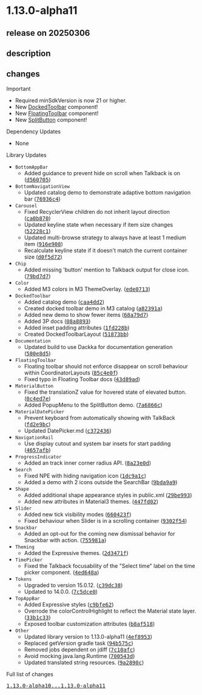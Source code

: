 # 1.13.0-alpha11

## release on 20250306

## description

## changes

Important

* Required minSdkVersion is now 21 or higher.
* New <a href="https://github.com/material-components/material-components-android/blob/master/docs/components/DockedToolbar.md">DockedToolbar</a> component!
* New <a href="https://github.com/material-components/material-components-android/blob/master/docs/components/FloatingToolbar.md">FloatingToolbar</a> component!
* New <a href="https://github.com/material-components/material-components-android/blob/master/docs/components/Button.md#split-button">SplitButton</a> component!

Dependency Updates

* None

Library Updates

* <code>BottomAppBar</code>
  * Added guidance to prevent hide on scroll when Talkback is on (<a class="commit-link" data-hovercard-type="commit" data-hovercard-url="https://github.com/material-components/material-components-android/commit/d56070586102b66486f7f8697de077c3d7689922/hovercard" href="https://github.com/material-components/material-components-android/commit/d56070586102b66486f7f8697de077c3d7689922"><tt>d560705</tt></a>)
* <code>BottomNavigationView</code>
  * Updated catalog demo to demonstrate adaptive bottom navigation bar (<a class="commit-link" data-hovercard-type="commit" data-hovercard-url="https://github.com/material-components/material-components-android/commit/76936c42c43164b9930f616266f215bf7045003a/hovercard" href="https://github.com/material-components/material-components-android/commit/76936c42c43164b9930f616266f215bf7045003a"><tt>76936c4</tt></a>)
* <code>Carousel</code>
  * Fixed RecyclerView children do not inherit layout direction (<a class="commit-link" data-hovercard-type="commit" data-hovercard-url="https://github.com/material-components/material-components-android/commit/ca0b870a344ef6e8f5fadc1ec417ef11f5b23340/hovercard" href="https://github.com/material-components/material-components-android/commit/ca0b870a344ef6e8f5fadc1ec417ef11f5b23340"><tt>ca0b870</tt></a>)
  * Updated keyline state when necessary if item size changes (<a class="commit-link" data-hovercard-type="commit" data-hovercard-url="https://github.com/material-components/material-components-android/commit/52228c1b3bd50dd1a81bdaae40aeb93ef4d9ea9b/hovercard" href="https://github.com/material-components/material-components-android/commit/52228c1b3bd50dd1a81bdaae40aeb93ef4d9ea9b"><tt>52228c1</tt></a>)
  * Updated multi-browse strategy to always have at least 1 medium item (<a class="commit-link" data-hovercard-type="commit" data-hovercard-url="https://github.com/material-components/material-components-android/commit/916e9085f9ca66704f907fd6af14d7e55df5d411/hovercard" href="https://github.com/material-components/material-components-android/commit/916e9085f9ca66704f907fd6af14d7e55df5d411"><tt>916e908</tt></a>)
  * Recalculate keyline state if it doesn't match the current container size (<a class="commit-link" data-hovercard-type="commit" data-hovercard-url="https://github.com/material-components/material-components-android/commit/d0f5d721a1f83b3b115d7f20bf865fb1df9063a3/hovercard" href="https://github.com/material-components/material-components-android/commit/d0f5d721a1f83b3b115d7f20bf865fb1df9063a3"><tt>d0f5d72</tt></a>)
* <code>Chip</code>
  * Added missing 'button' mention to Talkback output for close icon. (<a class="commit-link" data-hovercard-type="commit" data-hovercard-url="https://github.com/material-components/material-components-android/commit/79bd7d7b1ba46b0593c7758a81b02bdb5a1dbf67/hovercard" href="https://github.com/material-components/material-components-android/commit/79bd7d7b1ba46b0593c7758a81b02bdb5a1dbf67"><tt>79bd7d7</tt></a>)
* <code>Color</code>
  * Added M3 colors in M3 ThemeOverlay. (<a class="commit-link" data-hovercard-type="commit" data-hovercard-url="https://github.com/material-components/material-components-android/commit/ede07135e98172a519b89ab7015be2d5d3ec79d4/hovercard" href="https://github.com/material-components/material-components-android/commit/ede07135e98172a519b89ab7015be2d5d3ec79d4"><tt>ede0713</tt></a>)
* <code>DockedToolbar</code>
  * Added catalog demo (<a class="commit-link" data-hovercard-type="commit" data-hovercard-url="https://github.com/material-components/material-components-android/commit/caa4dd2a85a99903f81a4ce80b6e4ecaa3f462ed/hovercard" href="https://github.com/material-components/material-components-android/commit/caa4dd2a85a99903f81a4ce80b6e4ecaa3f462ed"><tt>caa4dd2</tt></a>)
  * Created docked toolbar demo in M3 catalog (<a class="commit-link" data-hovercard-type="commit" data-hovercard-url="https://github.com/material-components/material-components-android/commit/a82391ab970e453cfb59e11e6663432c67892f75/hovercard" href="https://github.com/material-components/material-components-android/commit/a82391ab970e453cfb59e11e6663432c67892f75"><tt>a82391a</tt></a>)
  * Added new demo to show fewer items (<a class="commit-link" data-hovercard-type="commit" data-hovercard-url="https://github.com/material-components/material-components-android/commit/68a79d70028f29d63735a0740e3c1128e886c521/hovercard" href="https://github.com/material-components/material-components-android/commit/68a79d70028f29d63735a0740e3c1128e886c521"><tt>68a79d7</tt></a>)
  * Added 3P docs (<a class="commit-link" data-hovercard-type="commit" data-hovercard-url="https://github.com/material-components/material-components-android/commit/08a8893e5d5a3f99f848b8e288b745e937dd937e/hovercard" href="https://github.com/material-components/material-components-android/commit/08a8893e5d5a3f99f848b8e288b745e937dd937e"><tt>08a8893</tt></a>)
  * Added inset padding attributes (<a class="commit-link" data-hovercard-type="commit" data-hovercard-url="https://github.com/material-components/material-components-android/commit/1fd228bf57932be3803601b9a99e7084cf4070bf/hovercard" href="https://github.com/material-components/material-components-android/commit/1fd228bf57932be3803601b9a99e7084cf4070bf"><tt>1fd228b</tt></a>)
  * Created DockedToolbarLayout (<a class="commit-link" data-hovercard-type="commit" data-hovercard-url="https://github.com/material-components/material-components-android/commit/51873bb526d7ad4c001a7933e95cca8112cf77e2/hovercard" href="https://github.com/material-components/material-components-android/commit/51873bb526d7ad4c001a7933e95cca8112cf77e2"><tt>51873bb</tt></a>)
* <code>Documentation</code>
  * Updated build to use Dackka for documentation generation (<a class="commit-link" data-hovercard-type="commit" data-hovercard-url="https://github.com/material-components/material-components-android/commit/580e8d56d6f3015eed8d70b18d310c1928192cb8/hovercard" href="https://github.com/material-components/material-components-android/commit/580e8d56d6f3015eed8d70b18d310c1928192cb8"><tt>580e8d5</tt></a>)
* <code>FloatingToolbar</code>
  * Floating toolbar should not enforce disappear on scroll behaviour within CoordinatorLayouts (<a class="commit-link" data-hovercard-type="commit" data-hovercard-url="https://github.com/material-components/material-components-android/commit/85c4e0fc369d78d76957e9a2f90309f394f58a40/hovercard" href="https://github.com/material-components/material-components-android/commit/85c4e0fc369d78d76957e9a2f90309f394f58a40"><tt>85c4e0f</tt></a>)
  * Fixed typo in Floating Toolbar docs (<a class="commit-link" data-hovercard-type="commit" data-hovercard-url="https://github.com/material-components/material-components-android/commit/43d89adebe17a81a64c82b593ef2c16692c3a862/hovercard" href="https://github.com/material-components/material-components-android/commit/43d89adebe17a81a64c82b593ef2c16692c3a862"><tt>43d89ad</tt></a>)
* <code>MaterialButton</code>
  * Fixed the translationZ value for hovered state of elevated button. (<a class="commit-link" data-hovercard-type="commit" data-hovercard-url="https://github.com/material-components/material-components-android/commit/0c4ed7e06d78230e6eee81b5ce2390c33fe45b8a/hovercard" href="https://github.com/material-components/material-components-android/commit/0c4ed7e06d78230e6eee81b5ce2390c33fe45b8a"><tt>0c4ed7e</tt></a>)
  * Added PopupMenu to the SplitButton demo. (<a class="commit-link" data-hovercard-type="commit" data-hovercard-url="https://github.com/material-components/material-components-android/commit/7a6866c1db557192e373f26c7a5dc2e6b801579b/hovercard" href="https://github.com/material-components/material-components-android/commit/7a6866c1db557192e373f26c7a5dc2e6b801579b"><tt>7a6866c</tt></a>)
* <code>MaterialDatePicker</code>
  * Prevent keyboard from automatically showing with TalkBack (<a class="commit-link" data-hovercard-type="commit" data-hovercard-url="https://github.com/material-components/material-components-android/commit/fd2e9bcdf6344b6d4081eae076ddfa29ed46c504/hovercard" href="https://github.com/material-components/material-components-android/commit/fd2e9bcdf6344b6d4081eae076ddfa29ed46c504"><tt>fd2e9bc</tt></a>)
  * Updated DatePicker.md (<a class="commit-link" data-hovercard-type="commit" data-hovercard-url="https://github.com/material-components/material-components-android/commit/c3724366b819908fdaad62a1fb2dfe332436e39a/hovercard" href="https://github.com/material-components/material-components-android/commit/c3724366b819908fdaad62a1fb2dfe332436e39a"><tt>c372436</tt></a>)
* <code>NavigationRail</code>
  * Use display cutout and system bar insets for start padding (<a class="commit-link" data-hovercard-type="commit" data-hovercard-url="https://github.com/material-components/material-components-android/commit/4657afbefd998f44ff0164889f1101d051c94c13/hovercard" href="https://github.com/material-components/material-components-android/commit/4657afbefd998f44ff0164889f1101d051c94c13"><tt>4657afb</tt></a>)
* <code>ProgressIndicator</code>
  * Added an track inner corner radius API. (<a class="commit-link" data-hovercard-type="commit" data-hovercard-url="https://github.com/material-components/material-components-android/commit/8a23e0d85820f7110ca51752a64dabd591dff243/hovercard" href="https://github.com/material-components/material-components-android/commit/8a23e0d85820f7110ca51752a64dabd591dff243"><tt>8a23e0d</tt></a>)
* <code>Search</code>
  * Fixed NPE with hiding navigation icon (<a class="commit-link" data-hovercard-type="commit" data-hovercard-url="https://github.com/material-components/material-components-android/commit/1dc9a1cc569df19f4c68eebfac4e2525575783b8/hovercard" href="https://github.com/material-components/material-components-android/commit/1dc9a1cc569df19f4c68eebfac4e2525575783b8"><tt>1dc9a1c</tt></a>)
  * Added a demo with 2 icons outside the SearchBar (<a class="commit-link" data-hovercard-type="commit" data-hovercard-url="https://github.com/material-components/material-components-android/commit/9bda9a946c25a7a4a45ef7f589527ea097991ef9/hovercard" href="https://github.com/material-components/material-components-android/commit/9bda9a946c25a7a4a45ef7f589527ea097991ef9"><tt>9bda9a9</tt></a>)
* <code>Shape</code>
  * Added additional shape appearance styles in public.xml (<a class="commit-link" data-hovercard-type="commit" data-hovercard-url="https://github.com/material-components/material-components-android/commit/29be99360467744deb324f5d5b8eb5bcf85f1d27/hovercard" href="https://github.com/material-components/material-components-android/commit/29be99360467744deb324f5d5b8eb5bcf85f1d27"><tt>29be993</tt></a>)
  * Added new attributes in Material3 themes. (<a class="commit-link" data-hovercard-type="commit" data-hovercard-url="https://github.com/material-components/material-components-android/commit/447fd02900b839c046435bad343fb90fb0bdc243/hovercard" href="https://github.com/material-components/material-components-android/commit/447fd02900b839c046435bad343fb90fb0bdc243"><tt>447fd02</tt></a>)
* <code>Slider</code>
  * Added new tick visibility modes (<a class="commit-link" data-hovercard-type="commit" data-hovercard-url="https://github.com/material-components/material-components-android/commit/660423f5a20dbffe07708602e98ce3fce2607e65/hovercard" href="https://github.com/material-components/material-components-android/commit/660423f5a20dbffe07708602e98ce3fce2607e65"><tt>660423f</tt></a>)
  * Fixed behaviour when Slider is in a scrolling container (<a class="commit-link" data-hovercard-type="commit" data-hovercard-url="https://github.com/material-components/material-components-android/commit/9302f5485570f327459af36b5108e8d8489bed4d/hovercard" href="https://github.com/material-components/material-components-android/commit/9302f5485570f327459af36b5108e8d8489bed4d"><tt>9302f54</tt></a>)
* <code>Snackbar</code>
  * Added an opt-out for the coming new dismissal behavior for Snackbar with action. (<a class="commit-link" data-hovercard-type="commit" data-hovercard-url="https://github.com/material-components/material-components-android/commit/755981ad91567504ad133f9cf8188485b1344f6c/hovercard" href="https://github.com/material-components/material-components-android/commit/755981ad91567504ad133f9cf8188485b1344f6c"><tt>755981a</tt></a>)
* <code>Theming</code>
  * Added the Expressive themes. (<a class="commit-link" data-hovercard-type="commit" data-hovercard-url="https://github.com/material-components/material-components-android/commit/2d3471fe88ea7e6c9b4f335ed282be7f480dfd00/hovercard" href="https://github.com/material-components/material-components-android/commit/2d3471fe88ea7e6c9b4f335ed282be7f480dfd00"><tt>2d3471f</tt></a>)
* <code>TimePicker</code>
  * Fixed the Talkback focusability of the "Select time" label on the time picker component. (<a class="commit-link" data-hovercard-type="commit" data-hovercard-url="https://github.com/material-components/material-components-android/commit/4ed648a71da87fa53fc635440ba91a068c8ceac0/hovercard" href="https://github.com/material-components/material-components-android/commit/4ed648a71da87fa53fc635440ba91a068c8ceac0"><tt>4ed648a</tt></a>)
* <code>Tokens</code>
  * Upgraded to version 15.0.12. (<a class="commit-link" data-hovercard-type="commit" data-hovercard-url="https://github.com/material-components/material-components-android/commit/c39dc388b36f988c95bdc50c9832e08bfd12c36f/hovercard" href="https://github.com/material-components/material-components-android/commit/c39dc388b36f988c95bdc50c9832e08bfd12c36f"><tt>c39dc38</tt></a>)
  * Updated to 14.0.0. (<a class="commit-link" data-hovercard-type="commit" data-hovercard-url="https://github.com/material-components/material-components-android/commit/7c5dce0f827d7b35154a94437bb3444af17e612d/hovercard" href="https://github.com/material-components/material-components-android/commit/7c5dce0f827d7b35154a94437bb3444af17e612d"><tt>7c5dce0</tt></a>)
* <code>TopAppBar</code>
  * Added Expressive styles (<a class="commit-link" data-hovercard-type="commit" data-hovercard-url="https://github.com/material-components/material-components-android/commit/c9bfe62464fec50cdfdd273a697daf9c2f609de8/hovercard" href="https://github.com/material-components/material-components-android/commit/c9bfe62464fec50cdfdd273a697daf9c2f609de8"><tt>c9bfe62</tt></a>)
  * Overrode the colorControlHighlight to reflect the Material state layer. (<a class="commit-link" data-hovercard-type="commit" data-hovercard-url="https://github.com/material-components/material-components-android/commit/33b1c33ecaaad2954b82b2f0612235b3f8f332ae/hovercard" href="https://github.com/material-components/material-components-android/commit/33b1c33ecaaad2954b82b2f0612235b3f8f332ae"><tt>33b1c33</tt></a>)
  * Exposed toolbar customization attributes (<a class="commit-link" data-hovercard-type="commit" data-hovercard-url="https://github.com/material-components/material-components-android/commit/b8af5185c98d806a46096afa93a06c26d3db8fa0/hovercard" href="https://github.com/material-components/material-components-android/commit/b8af5185c98d806a46096afa93a06c26d3db8fa0"><tt>b8af518</tt></a>)
* <code>Other</code>
  * Updated library version to 1.13.0-alpha11 (<a class="commit-link" data-hovercard-type="commit" data-hovercard-url="https://github.com/material-components/material-components-android/commit/4ef8953673c3c1cb59a91090fc7d668d5c2b31e2/hovercard" href="https://github.com/material-components/material-components-android/commit/4ef8953673c3c1cb59a91090fc7d668d5c2b31e2"><tt>4ef8953</tt></a>)
  * Replaced getVersion gradle task (<a class="commit-link" data-hovercard-type="commit" data-hovercard-url="https://github.com/material-components/material-components-android/commit/94b575c7cb1f05b2c4886db323ed6f55a5f24c49/hovercard" href="https://github.com/material-components/material-components-android/commit/94b575c7cb1f05b2c4886db323ed6f55a5f24c49"><tt>94b575c</tt></a>)
  * Removed jobs dependent on jdiff (<a class="commit-link" data-hovercard-type="commit" data-hovercard-url="https://github.com/material-components/material-components-android/commit/7c10afcb61eeaad767aac093614270c5961b17f0/hovercard" href="https://github.com/material-components/material-components-android/commit/7c10afcb61eeaad767aac093614270c5961b17f0"><tt>7c10afc</tt></a>)
  * Avoid mocking java.lang.Runtime (<a class="commit-link" data-hovercard-type="commit" data-hovercard-url="https://github.com/material-components/material-components-android/commit/700543d46bc51e8219d4ed223733d1976db3aeec/hovercard" href="https://github.com/material-components/material-components-android/commit/700543d46bc51e8219d4ed223733d1976db3aeec"><tt>700543d</tt></a>)
  * Updated translated string resources. (<a class="commit-link" data-hovercard-type="commit" data-hovercard-url="https://github.com/material-components/material-components-android/commit/9a2890c2497023455000832cae4649cf30e8c7cb/hovercard" href="https://github.com/material-components/material-components-android/commit/9a2890c2497023455000832cae4649cf30e8c7cb"><tt>9a2890c</tt></a>)

Full list of changes

<a class="commit-link" href="https://github.com/material-components/material-components-android/compare/1.13.0-alpha10...1.13.0-alpha11"><tt>1.13.0-alpha10...1.13.0-alpha11</tt></a>

